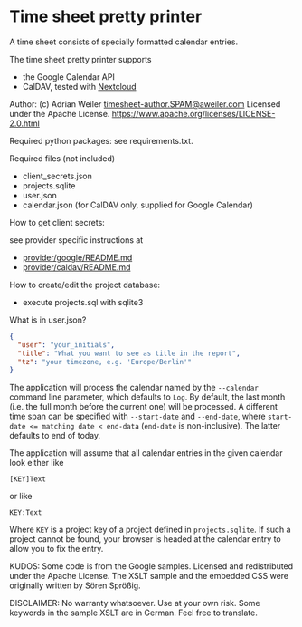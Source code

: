# Time sheet pretty printer

A time sheet consists of specially formatted calendar entries.

The time sheet pretty printer supports

- the Google Calendar API
- CalDAV, tested with [Nextcloud](https://nextcloud.com)

Author: (c) Adrian Weiler <timesheet-author.SPAM@aweiler.com>
Licensed under the Apache License. https://www.apache.org/licenses/LICENSE-2.0.html

Required python packages: see requirements.txt.

Required files (not included)

- client_secrets.json
- projects.sqlite
- user.json
- calendar.json (for CalDAV only, supplied for Google Calendar)

How to get client secrets:

see provider specific instructions at

- [provider/google/README.md](provider/google/README.md)
- [provider/caldav/README.md](provider/caldav/README.md)

How to create/edit the project database:

- execute projects.sql with sqlite3

What is in user.json?

```json
{
  "user": "your_initials",
  "title": "What you want to see as title in the report",
  "tz": "your timezone, e.g. 'Europe/Berlin'"
}
```

The application will process the calendar named by the `--calendar` command line parameter, which defaults to `Log`.
By default, the last month (i.e. the full month before the current one) will be processed.
A different time span can be specified with `--start-date` and `--end-date`, where `start-date <= matching date < end-data` (`end-date` is non-inclusive). The latter defaults to end of today.

The application will assume that all calendar entries in the given calendar look either like

```none
[KEY]Text
```

or like

```none
KEY:Text
```

Where `KEY` is a project key of a project defined in `projects.sqlite`.
If such a project cannot be found, your browser is headed at the calendar entry to allow you to fix the entry.

KUDOS:
Some code is from the Google samples. Licensed and redistributed under the Apache License.
The XSLT sample and the embedded CSS were originally written by Sören Sprößig.

DISCLAIMER:
No warranty whatsoever. Use at your own risk.
Some keywords in the sample XSLT are in German. Feel free to translate.
